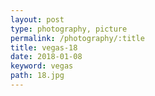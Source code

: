 ```yaml
---
layout: post
type: photography, picture
permalink: /photography/:title
title: vegas-18
date: 2018-01-08
keyword: vegas
path: 18.jpg
---
```



